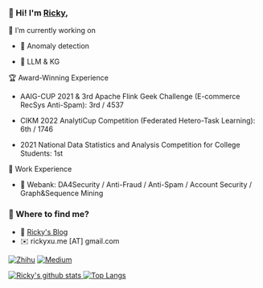<!--

Thank you if you like this profile README!

BUT, please DO NOT copy this and create your profile based on it.

You can use it as a reference, and copy a part of it, but DO NOT copy
all of this and create your profile based on it.

It is very common that you forget to change some information and leave
mine in your profile. This has happened too many times.

And, this profile README is auto-updated by GitHub Actions, you can read
[the official documentation](https://docs.github.com/actions) to learn
how to use it.

Only when you know what you are copying should you paste it. So, again,
please DO NOT copy this and create your profile based on it.

What's more, you can find other awesome profile READMEs at
https://github.com/abhisheknaiidu/awesome-github-profile-readme. There
could be a profile README that fits you better than this one.

Wish you a good-looking profile README!

                                   —— Ricky (https://github.com/rickyxume)

-->
### 👋 Hi! I'm [Ricky](https://blog.rickyxu.cc/about/),

🔭 I’m currently working on 

- 👿 Anomaly detection

- 🌱 LLM & KG


🏆 Award-Winning Experience

- AAIG-CUP 2021 & 3rd Apache Flink Geek Challenge (E-commerce RecSys Anti-Spam): 3rd / 4537

- CIKM 2022 AnalytiCup Competition (Federated Hetero-Task Learning): 6th / 1746

- 2021 National Data Statistics and Analysis Competition for College Students: 1st

💼 Work Experience

- 🐧 Webank: DA4Security / Anti-Fraud / Anti-Spam / Account Security / Graph&Sequence Mining


### 🍻 Where to find me?

+ 📝 [Ricky's Blog](blog.rickyxu.cc)
+ ✉️ rickyxu.me [AT] gmail.com

<p>
  <a href="https://www.zhihu.com/people/rickyxume" target="_blank"><img alt="Zhihu" src="https://img.shields.io/badge/-Zhihu-0084FF?style=for-the-badge&logo=Zhihu&logoColor=white" /></a>
  <a href="https://medium.com/@rickyxu.cc" target="_blank"><img alt="Medium" src="https://img.shields.io/badge/Medium-12100E?style=for-the-badge&logo=medium&logoColor=white" />
  
    
</p>

  
![Ricky's github stats](https://github-readme-stats.vercel.app/api?username=rickyxume&show_icons=true&icon_color=fff&bg_color=30,e96443,904e95&title_color=fff&text_color=fff)   [![Top Langs](https://github-readme-stats.vercel.app/api/top-langs/?username=rickyxume&layout=compact&theme=buefy&title_color=000)](https://github.com/anuraghazra/github-readme-stats)
  
<!-- 
![Ricky's github stats](https://github-readme-stats.vercel.app/api?username=rickyxume&show_icons=true&theme=dracula)
 -->
